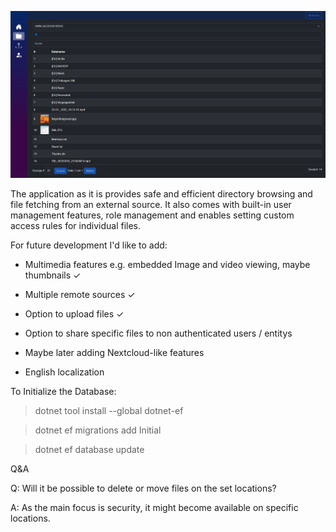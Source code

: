 

![alt text](/screenshot.JPG)



The application as it is provides safe and efficient directory browsing and file fetching from an external source.
It also comes with built-in user management features, role management and enables setting custom access rules for individual files. 

For future development I'd like to add:

- Multimedia features e.g. embedded Image and video viewing, maybe thumbnails ✓

- Multiple remote sources ✓

- Option to upload files ✓

- Option to share specific files to non authenticated users / entitys

- Maybe later adding Nextcloud-like features

- English localization 



To Initialize the Database:

>dotnet tool install --global dotnet-ef

>dotnet ef migrations add Initial

>dotnet ef database update



Q&A 

Q: Will it be possible to delete or move files on the set locations?

A: As the main focus is security, it might become available on specific locations.

